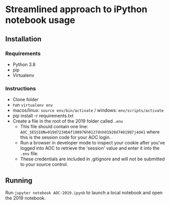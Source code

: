 # Streamlined approach to iPython notebook usage

## Installation
### Requirements
- Python 3.8
- pip
- Virtualenv

### Instructions
- Clone folder
- run `virtualenv env`
- macos/linux: `source env/bin/activate` / windows: `env/scripts/activate`
- pip install -r requirements.txt
- Create a file in the root of the 2019 folder called `.env`
	- This file should contain one line: `AOC_SESSION=019d7234b6f108976h0127dnh01928d7401987j4d41` where this is the session code for your AOC login.
	- Run a browser in developer mode to inspect your cookie after you've logged into AOC to retrieve the 'session' value and enter it into the `.env` file.
	- These credentials are included in .gitignore and will not be submitted to your source control.

## Running
Run `jupyter notebook AOC-2019.ipynb` to launch a local notebook and open the 2019 notebook.

